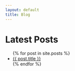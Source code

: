 ```yaml
---
layout: default
title: Blog
---
```

<h1>Latest Posts</h1>

<ul>
  {% for post in site.posts %}
    <li>
      <a href="{{ | append: post.url }}">{{ post.title }}</a>
    </li>
  {% endfor %}
</ul>
